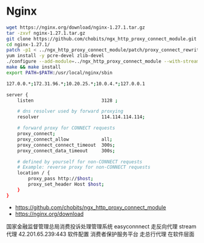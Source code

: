 # Nginx

```sh
wget https://nginx.org/download/nginx-1.27.1.tar.gz
tar -zxvf nginx-1.27.1.tar.gz 
git clone https://github.com/chobits/ngx_http_proxy_connect_module.git
cd nginx-1.27.1/
patch -p1 < ../ngx_http_proxy_connect_module/patch/proxy_connect_rewrite_102101.patch
yum install -y pcre-devel zlib-devel
./configure --add-module=../ngx_http_proxy_connect_module --with-stream
make && make install
export PATH=$PATH:/usr/local/nginx/sbin

127.0.0.*;172.31.96.*;10.20.25.*;10.0.4.*;127.0.0.1

server {
    listen                         3128 ;

    # dns resolver used by forward proxying
    resolver                       114.114.114.114;

    # forward proxy for CONNECT requests
    proxy_connect;
    proxy_connect_allow            all;
    proxy_connect_connect_timeout  300s;
    proxy_connect_data_timeout     300s;

    # defined by yourself for non-CONNECT requests
    # Example: reverse proxy for non-CONNECT requests
    location / {
        proxy_pass http://$host;
        proxy_set_header Host $host;
    }
}
```

- https://github.com/chobits/ngx_http_proxy_connect_module
- https://nginx.org/download



国家金融监督管理总局消费投诉处理管理系统
easyconnnect 走反向代理 stream 代理 42.201.65.239:443 软件配置
消费者保护服务平台 走总行代理 在软件层面

